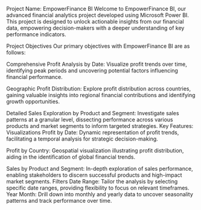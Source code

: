 Project Name: EmpowerFinance BI
Welcome to EmpowerFinance BI, our advanced financial analytics project developed using Microsoft Power BI. This project is designed to unlock actionable insights from our financial data, empowering decision-makers with a deeper understanding of key performance indicators.

Project Objectives
Our primary objectives with EmpowerFinance BI are as follows:

Comprehensive Profit Analysis by Date:
                                        Visualize profit trends over time, identifying peak periods and uncovering potential factors influencing financial performance.

Geographic Profit Distribution:
                                Explore profit distribution across countries, gaining valuable insights into regional financial contributions and identifying growth opportunities.

Detailed Sales Exploration by Product and Segment:
                                                  Investigate sales patterns at a granular level, dissecting performance across various products and market segments to inform targeted strategies.
Key Features:
Visualizations
Profit by Date:
                Dynamic representation of profit trends, facilitating a temporal analysis for strategic decision-making.

Profit by Country:
                  Geospatial visualization illustrating profit distribution, aiding in the identification of global financial trends.
                 
Sales by Product and Segment:
                            In-depth exploration of sales performance, enabling stakeholders to discern successful products and high-impact market segments.
Filters
Date Range:
            Tailor the analysis by selecting specific date ranges, providing flexibility to focus on relevant timeframes.
Year Month:
            Drill down into monthly and yearly data to uncover seasonality patterns and track performance over time.
